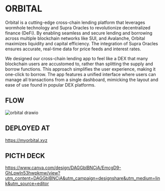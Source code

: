 # ORBITAL

Orbital is a cutting-edge cross-chain lending platform that leverages wormhole technology and Supra Oracles to revolutionize decentralized finance (DeFi). By enabling seamless and secure lending and borrowing across multiple blockchain networks like SUI, and Avalanche, Orbital maximizes liquidity and capital efficiency. The integration of Supra Oracles ensures accurate, real-time data for price feeds and interest rates.

We designed our cross-chain lending app to feel like a DEX that many blockchain users are accustomed to, rather than splitting the supply and borrow functions. This approach simplifies the user experience, making it one-click to borrow. The app features a unified interface where users can manage all transactions from a single dashboard, mimicking the layout and ease of use found in popular DEX platforms.

## FLOW

![orbital drawio](https://github.com/devarogundade/orbital/assets/81397790/8fdba173-0643-4427-a1f8-8573b3ef3ea8)

## DEPLOYED AT

https://myorbital.xyz

## PICTH DECK

https://www.canva.com/design/DAGGblBNCjA/EmcgD9-GhLpwln53hwpkmw/view?utm_content=DAGGblBNCjA&utm_campaign=designshare&utm_medium=link&utm_source=editor
